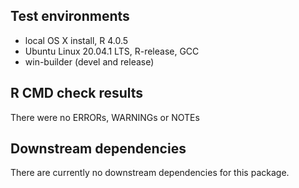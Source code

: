 ## Test environments
* local OS X install, R 4.0.5
* Ubuntu Linux 20.04.1 LTS, R-release, GCC
* win-builder (devel and release)

## R CMD check results
There were no ERRORs, WARNINGs or NOTEs

## Downstream dependencies
There are currently no downstream dependencies for this package.
